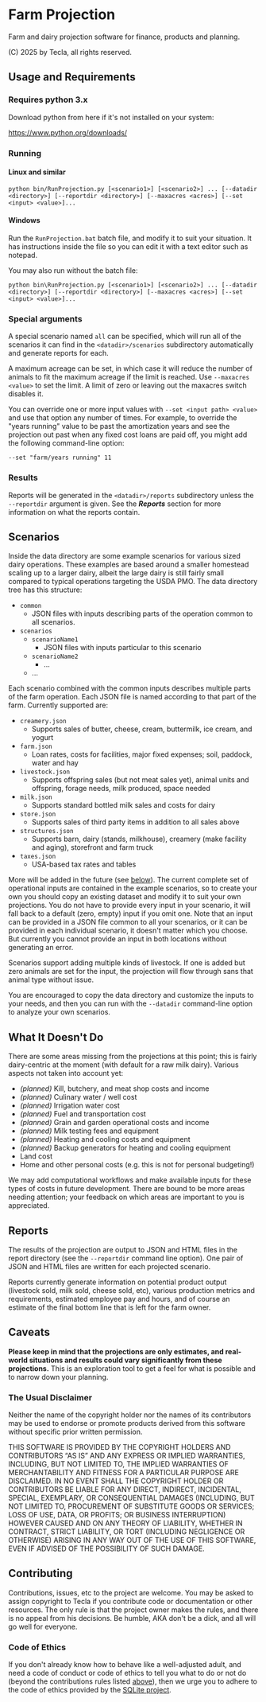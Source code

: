 # Farm Projection

Farm and dairy projection software for finance, products and planning.

(C) 2025 by Tecla, all rights reserved.

## Usage and Requirements

### Requires python 3.x

Download python from here if it's not installed on your system:

https://www.python.org/downloads/

### Running

#### Linux and similar

`python bin/RunProjection.py [<scenario1>] [<scenario2>] ... [--datadir <directory>] [--reportdir <directory>] [--maxacres <acres>] [--set <input> <value>]...`

#### Windows

Run the `RunProjection.bat` batch file, and modify it to suit your situation. It has instructions inside the file so you can edit it with a text editor such as notepad.

You may also run without the batch file:

`python bin\RunProjection.py [<scenario1>] [<scenario2>] ... [--datadir <directory>] [--reportdir <directory>] [--maxacres <acres>] [--set <input> <value>]...`

### Special arguments

A special scenario named `all` can be specified, which will run all of the scenarios it can find in the `<datadir>/scenarios` subdirectory automatically and generate reports for each.

A maximum acreage can be set, in which case it will reduce the number of animals to fit the maximum acreage if the limit is reached. Use `--maxacres <value>` to set the limit. A limit of zero or leaving out the maxacres switch disables it.

You can override one or more input values with `--set <input path> <value>` and use that option any number of times. For example, to override the "years running" value to be past the amortization years and see the projection out past when any fixed cost loans are paid off, you might add the following command-line option:

`--set "farm/years running" 11`

### Results

Reports will be generated in the `<datadir>/reports` subdirectory unless the `--reportdir` argument is given. See the ***Reports*** section for more information on what the reports contain.

## Scenarios

Inside the data directory are some example scenarios for various sized dairy operations. These examples are based around a smaller homestead scaling up to a larger dairy, albeit the large dairy is still fairly small compared to typical operations targeting the USDA PMO. The data directory tree has this structure:

* `common`
  * JSON files with inputs describing parts of the operation common to all scenarios.
* `scenarios`
  * `scenarioName1`
    * JSON files with inputs particular to this scenario
  * `scenarioName2`
    * ...
  * ...

Each scenario combined with the common inputs describes multiple parts of the farm operation. Each JSON file is named according to that part of the farm. Currently supported are:

* `creamery.json`
  * Supports sales of butter, cheese, cream, buttermilk, ice cream, and yogurt
* `farm.json`
  * Loan rates, costs for facilities, major fixed expenses; soil, paddock, water and hay
* `livestock.json`
  * Supports offspring sales (but not meat sales yet), animal units and offspring, forage needs, milk produced, space needed
* `milk.json`
  * Supports standard bottled milk sales and costs for dairy
* `store.json`
  * Supports sales of third party items in addition to all sales above
* `structures.json`
  * Supports barn, dairy (stands, milkhouse), creamery (make facility and aging), storefront and farm truck
* `taxes.json`
  * USA-based tax rates and tables

More will be added in the future (see [below](#what-it-doesnt-do)). The current complete set of operational inputs are contained in the example scenarios, so to create your own you should copy an existing dataset and modify it to suit your own projections. You do not have to provide every input in your scenario, it will fall back to a default (zero, empty) input if you omit one. Note that an input can be provided in a JSON file common to all your scenarios, or it can be provided in each individual scenario, it doesn't matter which you choose. But currently you cannot provide an input in both locations without generating an error.

Scenarios support adding multiple kinds of livestock. If one is added but zero animals are set for the input, the projection will flow through sans that animal type without issue.

You are encouraged to copy the data directory and customize the inputs to your needs, and then you can run with the `--datadir` command-line option to analyze your own scenarios.

## What It Doesn't Do

There are some areas missing from the projections at this point; this is fairly dairy-centric at the moment (with default for a raw milk dairy). Various aspects not taken into account yet:

* *(planned)* Kill, butchery, and meat shop costs and income
* *(planned)* Culinary water / well cost
* *(planned)* Irrigation water cost
* *(planned)* Fuel and transportation cost
* *(planned)* Grain and garden operational costs and income
* *(planned)* Milk testing fees and equipment
* *(planned)* Heating and cooling costs and equipment
* *(planned)* Backup generators for heating and cooling equipment
* Land cost
* Home and other personal costs (e.g. this is not for personal budgeting!)

We may add computational workflows and make available inputs for these types of costs in future development. There are bound to be more areas needing attention; your feedback on which areas are important to you is appreciated.

## Reports

The results of the projection are output to JSON and HTML files in the report directory (see the `--reportdir` command line option). One pair of JSON and HTML files are written for each projected scenario.

Reports currently generate information on potential product output (livestock sold, milk sold, cheese sold, etc), various production metrics and requirements, estimated employee pay and hours, and of course an estimate of the final bottom line that is left for the farm owner.

## Caveats

**Please keep in mind that the projections are only estimates, and real-world situations and results could vary significantly from these projections.** This is an exploration tool to get a feel for what is possible and to narrow down your planning.

### The Usual Disclaimer

Neither the name of the copyright holder nor the names of its contributors may be used to endorse or promote products derived from this software without specific prior written permission.

THIS SOFTWARE IS PROVIDED BY THE COPYRIGHT HOLDERS AND CONTRIBUTORS “AS IS” AND ANY EXPRESS OR IMPLIED WARRANTIES, INCLUDING, BUT NOT LIMITED TO, THE IMPLIED WARRANTIES OF MERCHANTABILITY AND FITNESS FOR A PARTICULAR PURPOSE ARE DISCLAIMED. IN NO EVENT SHALL THE COPYRIGHT HOLDER OR CONTRIBUTORS BE LIABLE FOR ANY DIRECT, INDIRECT, INCIDENTAL, SPECIAL, EXEMPLARY, OR CONSEQUENTIAL DAMAGES (INCLUDING, BUT NOT LIMITED TO, PROCUREMENT OF SUBSTITUTE GOODS OR SERVICES; LOSS OF USE, DATA, OR PROFITS; OR BUSINESS INTERRUPTION) HOWEVER CAUSED AND ON ANY THEORY OF LIABILITY, WHETHER IN CONTRACT, STRICT LIABILITY, OR TORT (INCLUDING NEGLIGENCE OR OTHERWISE) ARISING IN ANY WAY OUT OF THE USE OF THIS SOFTWARE, EVEN IF ADVISED OF THE POSSIBILITY OF SUCH DAMAGE.

## Contributing

Contributions, issues, etc to the project are welcome. You may be asked to assign copyright to Tecla if you contribute code or documentation or other resources. The only rule is that the project owner makes the rules, and there is no appeal from his decisions. Be humble, AKA don't be a dick, and all will go well for everyone.

### Code of Ethics

If you don't already know how to behave like a well-adjusted adult, and need a code of conduct or code of ethics to tell you what to do or not do (beyond the contributions rules listed [above](#contributing)), then we urge you to adhere to the code of ethics provided by the [SQLite project](https://sqlite.org/codeofethics.html).
